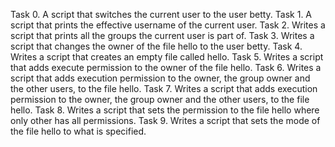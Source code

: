 Task 0. A script that switches the current user to the user betty. 
Task 1. A script that prints the effective username of the current user.
Task 2. Writes a script that prints all the groups the current user is part of.
Task 3. Writes a script that changes the owner of the file hello to the user betty.
Task 4. Writes a script that creates an empty file called hello.
Task 5. Writes a script that adds execute permission to the owner of the file hello.
Task 6. Writes a script that adds execution permission to the owner, the group owner and the other users, to the file hello.
Task 7. Writes a script that adds execution permission to the owner, the group owner and the other users, to the file hello.
Task 8. Writes a script that sets the permission to the file hello where only other has all permissions.
Task 9. Writes a script that sets the mode of the file hello to what is specified.

